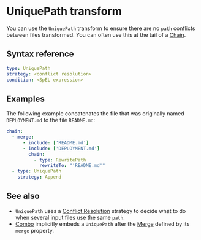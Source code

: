 # UniquePath transform

You can use the `UniquePath` transform to ensure there are no `path` conflicts between files transformed.
You can often use this at the tail of a [Chain](chain.hbs.hbs.md).

## <a id="syntax-ref"></a>Syntax reference

```yaml
type: UniquePath
strategy: <conflict resolution>
condition: <SpEL expression>
```

## <a id="examples"></a>Examples

The following example concatenates the file that was originally named `DEPLOYMENT.md`
to the file `README.md`:

```yaml
chain:
  - merge:
      - include: ['README.md']
      - include: ['DEPLOYMENT.md']
        chain:
          - type: RewritePath
            rewriteTo: "'README.md'"
  - type: UniquePath
    strategy: Append
```

## See also

- `UniquePath` uses a [Conflict Resolution](conflict-resolution.hbs.hbs.md) strategy to decide
what to do when several input files use the same `path`.
- [Combo](combo.hbs.md) implicitly embeds a `UniquePath` after the [Merge](merge.hbs.hbs.md) defined by 
its `merge` property.
